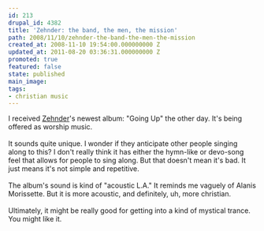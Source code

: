 ```yaml
---
id: 213
drupal_id: 4382
title: 'Zehnder: the band, the men, the mission'
path: 2008/11/10/zehnder-the-band-the-men-the-mission
created_at: 2008-11-10 19:54:00.000000000 Z
updated_at: 2011-08-20 03:36:31.000000000 Z
promoted: true
featured: false
state: published
main_image: 
tags:
- christian music
---
```

I received <a href="http://www.ztheband.com/index.php">Zehnder</a>'s newest album: "Going Up" the other day. It's being offered as worship music.<br /><br />It sounds quite unique. I wonder if they anticipate other people singing along to this? I don't really think it has either the hymn-like or devo-song feel that allows for people to sing along. But that doesn't mean it's bad. It just means it's not simple and repetitive.<br /><br />The album's sound is kind of "acoustic L.A." It reminds me vaguely of Alanis Morissette. But it is more acoustic, and definitely, uh, more christian.<br /><br />Ultimately, it might be really good for getting into a kind of mystical trance. You might like it.
